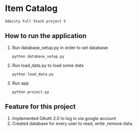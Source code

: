# Item Catalog

    Udacity Full Stack project 5

## How to run the application

1. Run database_setup.py in order to set database:

    `python database_setup.py`

2. Run load_data.py to load some data

    `python load_data.py`

3. Run app

    `python project.py`

## Feature for this project

1. Implemented OAuth 2.0 to log in via google account
2. Created database for every user to read, write ,remove data.

